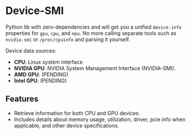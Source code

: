 # Device-SMI

Python lib with zero-dependencies and will get you a unified `device.info` properties for `gpu`, `cpu`, and `npu`. No more calling separate tools such as `nvidia-smi` or `/proc/cpuinfo` and parsing it yourself.  

Device data sources:
- **CPU**: Linux system interface
- **NVIDIA GPU**: NVIDIA System Management Interface (NVIDIA-SMI).
- **AMD GPU**: (PENDING)
- **Intel GPU**: (PENDING)

## Features

- Retrieve information for both CPU and GPU devices.
- Includes details about memory usage, utilization, driver, pcie info when applicable, and other device specifications.
